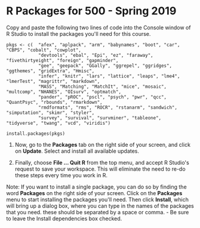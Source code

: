 # R Packages for 500 - Spring 2019

Copy and paste the following two lines of code into the Console window of R Studio to install the packages you'll need for this course.

<!-- -->

    pkgs <- c(  "afex", "aplpack", "arm", "babynames", "boot", "car", "CBPS", "cobalt", "cowplot",
                "devtools", "ebal", "Epi", "ez", "faraway", "fivethirtyeight", "foreign", "gapminder", 
                "gee", "geepack", "GGally", "ggrepel", "ggridges", "ggthemes", "gridExtra", "Hmisc", 
                "infer", "knitr", "lars", "lattice", "leaps", "lme4", "lmerTest", "magrittr", "markdown", 
                "MASS", "Matching", "MatchIt", "mice", "mosaic", "multcomp", "NHANES", "OIsurv", "optmatch", 
                "pander", "pROC", "pscl", "psych", "pwr", "qcc", "QuantPsyc", "rbounds", "rmarkdown", 
                "rmdformats", "rms", "ROCR", "rstanarm", "sandwich", "simputation", "skimr", "styler", 
                "survey", "survival", "survminer", "tableone", "tidyverse", "twang", "vcd", "viridis")

    install.packages(pkgs)

1.  Now, go to the **Packages** tab on the right side of your screen, and click on **Update**. Select and install all available updates.

2.  Finally, choose **File ... Quit R** from the top menu, and accept R Studio's request to save your workspace. This will eliminate the need to re-do these steps every time you work in R.

Note: If you want to install a single package, you can do so by finding the word **Packages** on the right side of your screen. Click on the **Packages** menu to start installing the packages you'll need. Then click **Install**, which will bring up a dialog box, where you can type in the names of the packages that you need. these should be separated by a space or comma. - Be sure to leave the Install dependencies box checked.
